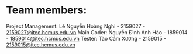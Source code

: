 # Team members:

Project Management: Lê Nguyễn Hoàng Nghi - 2159027 - 2159027@itec.hcmus.edu.vn
Main Coder:         Nguyễn Đình Anh Hào - 1859014 - 1859014@itec.hcmus.edu.vn
Tester:             Tào Cẩm Xương - 2159015 - 2159015@itec.hcmus.edu.vn

